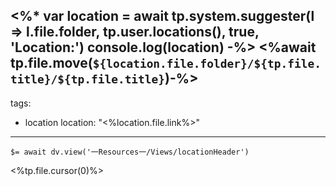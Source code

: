 <%* 
var location = await tp.system.suggester(l => l.file.folder, tp.user.locations(), true, 'Location:')
console.log(location)
-%>
<%await tp.file.move(`${location.file.folder}/${tp.file.title}/${tp.file.title}`)-%>
---
tags:
  - location
location: "<%location.file.link%>"
---

`$= await dv.view('一Resources一/Views/locationHeader')`

<%tp.file.cursor(0)%>
